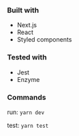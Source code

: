 ### Built with
- Next.js
- React
- Styled components

### Tested with
- Jest
- Enzyme

### Commands
run: `yarn dev`

test: `yarn test`
